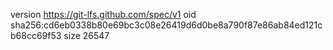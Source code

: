version https://git-lfs.github.com/spec/v1
oid sha256:cd6eb0338b80e69bc3c08e26419d6d0be8a790f87e86ab84ed121cb68cc69f53
size 26547
